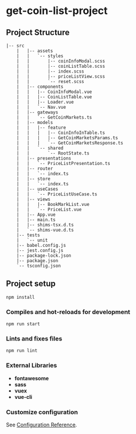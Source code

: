 # get-coin-list-project

## Project Structure

```
|-- src
    |   |-- assets
    |   |   `-- styles
    |   |       |-- coinInfoModal.scss
    |   |       |-- coinListTable.scss
    |   |       |-- index.scss
    |   |       |-- priceListView.scss
    |   |       `-- reset.scss
    |   |-- components
    |   |   |-- CoinInfoModal.vue
    |   |   |-- CoinListTable.vue
    |   |   |-- Loader.vue
    |   |   `-- Nav.vue
    |   |-- gateways
    |   |   `-- GetCoinMarkets.ts
    |   |-- models
    |   |   |-- feature
    |   |   |   |-- CoinInfoInTable.ts
    |   |   |   |-- GetCoinMarketsParams.ts
    |   |   |   `-- GetCoinMarketsResponse.ts
    |   |   `-- shared
    |   |       `-- RootState.ts
    |   |-- presentations
    |   |   `-- PriceListPresentation.ts
    |   |-- router
    |   |   `-- index.ts
    |   |-- store
    |   |   `-- index.ts
    |   |-- useCases
    |   |   `-- PriceListUseCase.ts
    |   |-- views
    |   |   |-- BookMarkList.vue
    |   |   `-- PriceList.vue
    |   |-- App.vue
    |   |-- main.ts
    |   |-- shims-tsx.d.ts
    |   `-- shims-vue.d.ts
    |-- tests
    |   `-- unit
    |-- babel.config.js
    |-- jest.config.js
    |-- package-lock.json
    |-- package.json
    `-- tsconfig.json
```

## Project setup

```
npm install
```

### Compiles and hot-reloads for development

```
npm run start
```

### Lints and fixes files

```
npm run lint
```

### External Libraries

- **fontawesome**
- **sass**
- **vuex**
- **vue-cli**

### Customize configuration

See [Configuration Reference](https://cli.vuejs.org/config/).
